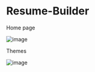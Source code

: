 # Resume-Builder

<p>Home page</p>

![image](https://github.com/yash131120/Resume-Builder/assets/139432375/815c217a-8139-49d7-9019-6cfa84b6dd01)




<p>Themes</p>

![image](https://github.com/yash131120/Resume-Builder/assets/139432375/86d48f7a-384e-44b0-9dcb-041f9697aca6)
